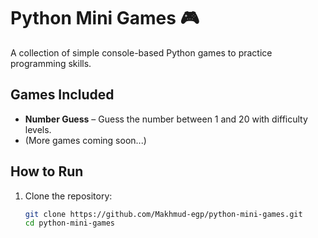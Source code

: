# Python Mini Games 🎮

A collection of simple console-based Python games to practice programming skills.

## Games Included
- **Number Guess** – Guess the number between 1 and 20 with difficulty levels.
- (More games coming soon...)

## How to Run
1. Clone the repository:
   ```bash
   git clone https://github.com/Makhmud-egp/python-mini-games.git
   cd python-mini-games
